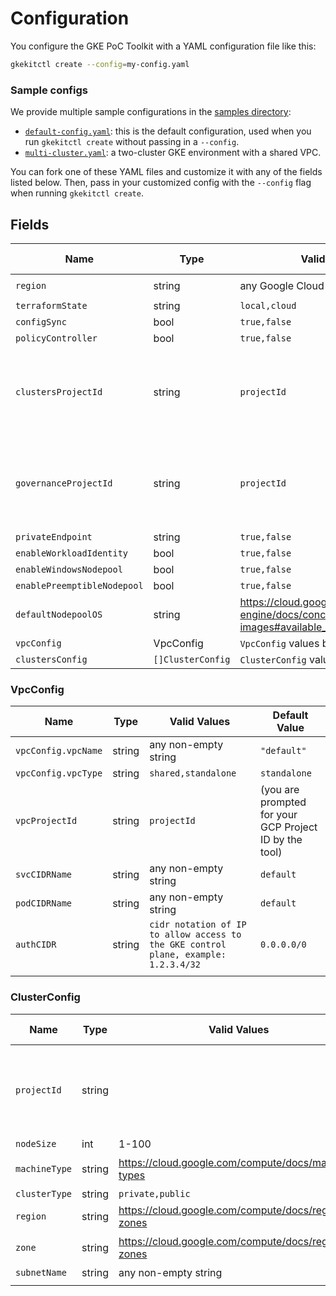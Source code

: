 # Configuration

You configure the GKE PoC Toolkit with a YAML configuration file like this:

```bash
gkekitctl create --config=my-config.yaml
```

### Sample configs 

We provide multiple sample configurations in the [samples directory](../cli/pkg/cli_init/samples): 
- [`default-config.yaml`](../cli/pkg/cli_init/samples/default-config.yaml): this is the default configuration, used when you run `gkekitctl create` without passing in a `--config`. 
- [`multi-cluster.yaml`](../cli/pkg/cli_init/samples/multi-clusters-shared-vpc.yaml): a two-cluster GKE environment with a shared VPC. 

You can fork one of these YAML files and customize it with any of the fields listed below. Then, pass in your customized config with the `--config` flag when running `gkekitctl create`.  
## Fields 

| Name                        | Type              | Valid Values                                                                               | Default Value                                          |
| --------------------------- | ----------------- | ------------------------------------------------------------------------------------------ | ------------------------------------------------------ |
| `region`                    | string            | any Google Cloud region                                                                    | `us-central1`                                          |
| `terraformState`            | string            | `local,cloud`                                                                              | `local`                                                |
| `configSync`                | bool              | `true,false`                                                                               | `true`                                                |
| `policyController`                | bool              | `true,false`                                                                               | `true`                                                |
| `clustersProjectId`         | string            | `projectId`                                                                                | (you are prompted for your GCP Project ID by the tool) |
| `governanceProjectId`       | string            | `projectId`                                                                                | (you are prompted for your GCP Project ID by the tool) |
| `privateEndpoint`           | string            | `true,false`                                                                               | `false`                                                |
| `enableWorkloadIdentity`    | bool              | `true,false`                                                                               | `true`                                                 |
| `enableWindowsNodepool`     | bool              | `true,false`                                                                               | `false`                                                |
| `enablePreemptibleNodepool` | bool              | `true,false`                                                                               | `false`                                                |
| `defaultNodepoolOS`         | string            | https://cloud.google.com/kubernetes-engine/docs/concepts/node-images#available_node_images | `cos`                                                  |
| `vpcConfig`                 | VpcConfig         | `VpcConfig` values below!                                                                  |                                                        |
| `clustersConfig`            | `[]ClusterConfig` | `ClusterConfig` values below!                                                              |                                                        |

### VpcConfig


| Name                | Type   | Valid Values                                                                        | Default Value                                          |
| ------------------- | ------ | ----------------------------------------------------------------------------------- | ------------------------------------------------------ |
| `vpcConfig.vpcName` | string | any non-empty string                                                                | `"default"`                                            |
| `vpcConfig.vpcType` | string | `shared,standalone`                                                                 | `standalone`                                           |
| `vpcProjectId`      | string | `projectId`                                                                         | (you are prompted for your GCP Project ID by the tool) |  | `podCIDRName` | string |  |  |
| `svcCIDRName`       | string | any non-empty string                                                                | `default`                                              |
| `podCIDRName`       | string | any non-empty string                                                                | `default`                                              |
| `authCIDR`            | string | `cidr notation of IP to allow access to the GKE control plane, example: 1.2.3.4/32` | `0.0.0.0/0`                                |
|                     |

### ClusterConfig


| Name          | Type   | Valid Values                                        | Default Value                                         |
| ------------- | ------ | --------------------------------------------------- | ----------------------------------------------------- |
| `projectId`   | string |                                                     | (you are prompted for your GCP Project ID on startup) |
| `nodeSize`    | int    | 1-100                                               | 3                                                     |
| `machineType` | string | https://cloud.google.com/compute/docs/machine-types | `e2-standard-4`                                       |
| `clusterType` | string | `private,public`                                    | `public`                                              |
| `region`      | string | https://cloud.google.com/compute/docs/regions-zones | `us-central1`                                         |
| `zone`        | string | https://cloud.google.com/compute/docs/regions-zones | `us-central1-b`                                       |
| `subnetName`  | string | any non-empty string                                | `"default"`                                           |
|               |
